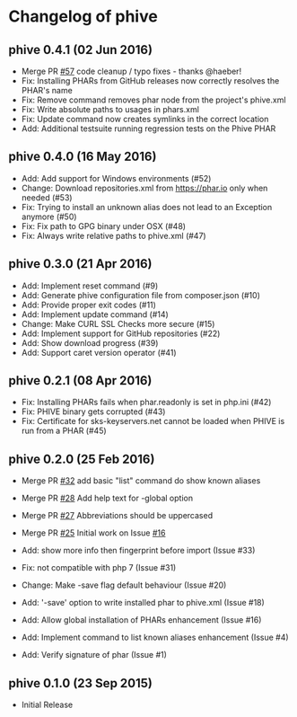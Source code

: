 # Changelog of phive

## phive 0.4.1 (02 Jun 2016)

* Merge PR [#57](https://github.com/phar-io/phive/pull/57) code cleanup / typo fixes - thanks @haeber!
* Fix: Installing PHARs from GitHub releases now correctly resolves the PHAR's name
* Fix: Remove command removes phar node from the project's phive.xml
* Fix: Write absolute paths to usages in phars.xml
* Fix: Update command now creates symlinks in the correct location
* Add: Additional testsuite running regression tests on the Phive PHAR

## phive 0.4.0 (16 May 2016)

* Add: Add support for Windows environments (#52)
* Change: Download repositories.xml from https://phar.io only when needed (#53)
* Fix: Trying to install an unknown alias does not lead to an Exception anymore (#50)
* Fix: Fix path to GPG binary under OSX (#48)
* Fix: Always write relative paths to phive.xml (#47)

## phive 0.3.0 (21 Apr 2016)

* Add: Implement reset command (#9)
* Add: Generate phive configuration file from composer.json (#10)
* Add: Provide proper exit codes (#11)
* Add: Implement update command (#14)
* Change: Make CURL SSL Checks more secure (#15)
* Add: Implement support for GitHub repositories (#22)
* Add: Show download progress (#39)
* Add: Support caret version operator (#41)

## phive 0.2.1 (08 Apr 2016)

* Fix: Installing PHARs fails when phar.readonly is set in php.ini (#42)
* Fix: PHIVE binary gets corrupted (#43)
* Fix: Certificate for sks-keyservers.net cannot be loaded when PHIVE is run from a PHAR (#45)

## phive 0.2.0 (25 Feb 2016)

* Merge PR [#32](https://github.com/phar-io/phive/pull/32) add basic "list" command do show known aliases
* Merge PR [#28](https://github.com/phar-io/phive/pull/28) Add help text for -global option
* Merge PR [#27](https://github.com/phar-io/phive/pull/27) Abbreviations should be uppercased
* Merge PR [#25](https://github.com/phar-io/phive/pull/25) Initial work on Issue [#16](https://github.com/phar-io/phive/issues/16)

* Add: show more info then fingerprint before import (Issue #33)
* Fix: not compatible with php 7 (Issue #31)
* Change: Make -save flag default behaviour (Issue #20)
* Add: '-save' option to write installed phar to phive.xml (Issue #18)
* Add: Allow global installation of PHARs enhancement (Issue #16)
* Add: Implement command to list known aliases enhancement (Issue #4)
* Add: Verify signature of phar (Issue #1) 

## phive 0.1.0 (23 Sep 2015)

* Initial Release
